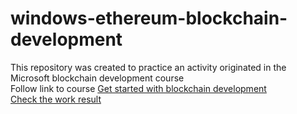 # windows-ethereum-blockchain-development
This repository was created to practice an activity originated in the Microsoft blockchain development course
</br>
Follow link to course
<a href="https://docs.microsoft.com/en-us/learn/paths/ethereum-blockchain-development/" target="_blank">Get started with blockchain development</a>
</br> 
<a href="https://ropsten.etherscan.io/address/0xd6643ad09303290558303fcc38e6e8f87272b6cd" target="_blank">Check the work result</a>

